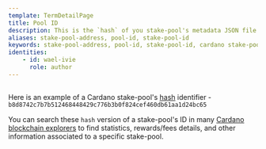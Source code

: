 ```yaml
---
template: TermDetailPage
title: Pool ID
description: This is the `hash` of you stake-pool's metadata JSON file that you have registered on chain when setting up your stake-pool.
aliases: stake-pool-address, pool-id, stake-pool-id
keywords: stake-pool-address, pool-id, stake-pool-id, cardano stake-pool id
identities: 
    - id: wael-ivie
      role: author
---
```

##

Here is an example of a Cardano stake-pool's [hash](/en/terms/hash-function.md) identifier -  `b8d8742c7b7b512468448429c776b3b0f824cef460db61aa1d24bc65`

You can search these `hash` version of a stake-pool's ID in many [Cardano blockchain explorers](/en/terms/blockchain-explorer.md) to find statistics, rewards/fees details, and other information associated to a specific stake-pool.
